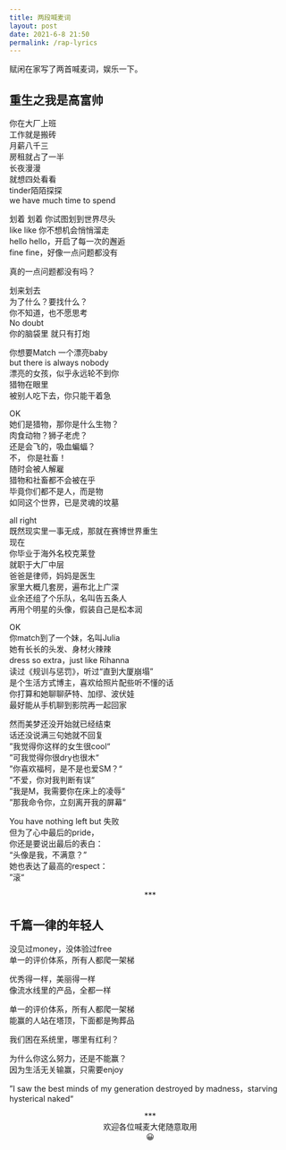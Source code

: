 ```yaml
---
title: 两段喊麦词
layout: post
date: 2021-6-8 21:50
permalink: /rap-lyrics
---
```


赋闲在家写了两首喊麦词，娱乐一下。<br>

## 重生之我是高富帅

你在大厂上班<br>
工作就是搬砖<br>
月薪八千三<br>
房租就占了一半<br>
长夜漫漫<br>
就想四处看看<br>
tinder陌陌探探<br>
we have much time to spend<br>
<p>
划着 划着 你试图划到世界尽头 <br>
like like 你不想机会悄悄溜走<br>
hello hello，开启了每一次的邂逅<br>
fine fine，好像一点问题都没有<br>
<p>
真的一点问题都没有吗？<br>
<p>
划来划去<br>
为了什么？要找什么？<br>
你不知道，也不愿思考<br>
No doubt <br>
你的脑袋里 就只有打炮<br>
<p>
你想要Match 一个漂亮baby<br>
but there is always nobody <br>
漂亮的女孩，似乎永远轮不到你<br>
猎物在眼里<br>
被别人吃下去，你只能干着急<br>
<p>
OK<br>
她们是猎物，那你是什么生物？<br>
肉食动物？狮子老虎？<br>
还是会飞的，吸血蝙蝠？<br>
不， 你是社畜！<br>
随时会被人解雇<br>
猎物和社畜都不会被在乎<br>
毕竟你们都不是人，而是物<br>
如同这个世界，已是灵魂的坟墓<br>
<p>
all right<br>
既然现实里一事无成，那就在赛博世界重生<br>
现在<br>
你毕业于海外名校克莱登<br>
就职于大厂中层<br>
爸爸是律师，妈妈是医生<br>
家里大概几套房，遍布北上广深<br>
业余还组了个乐队，名叫告五条人<br>
再用个明星的头像，假装自己是松本润<br>
<p>
OK<br>
你match到了一个妹，名叫Julia<br>
她有长长的头发、身材火辣辣<br>
dress so extra，just like Rihanna<br>
读过《规训与惩罚》，听过“直到大厦崩塌”<br>
是个生活方式博主，喜欢给照片配些听不懂的话<br>
你打算和她聊聊萨特、加缪、波伏娃<br>
最好能从手机聊到影院再一起回家<br>
<p>
然而美梦还没开始就已经结束<br>
话还没说满三句她就不回复<br>
”我觉得你这样的女生很cool“<br>
”可我觉得你很dry也很木“<br>
”你喜欢福柯，是不是也爱SM？“<br>
”不爱，你对我判断有误“<br>
”我是M，我需要你在床上的凌辱“<br>
”那我命令你，立刻离开我的屏幕“<br>
<p>
You have nothing left but 失败<br>
但为了心中最后的pride，<br>
你还是要说出最后的表白：<br>
“头像是我，不满意？”<br>
她也表达了最高的respect：<br>
”滚“<br>


<p><center>***</center><p>


## 千篇一律的年轻人 

没见过money，没体验过free<br>
单一的评价体系，所有人都爬一架梯<br>
<p>
优秀得一样，美丽得一样<br>
像流水线里的产品，全都一样<br>
<p>
单一的评价体系，所有人都爬一架梯<br>
能赢的人站在塔顶，下面都是殉葬品<br>
<p>
我们困在系统里，哪里有红利？<br>
<p>
为什么你这么努力，还是不能赢？<br>
因为生活无关输赢，只需要enjoy<br>
<p>
”I saw the best minds of my generation destroyed by madness，starving hysterical naked“<br>
<p>
<center>***<br>欢迎各位喊麦大佬随意取用<br>😀</center>

